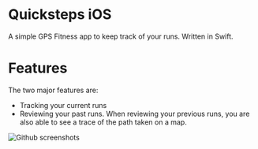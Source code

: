 # Quicksteps iOS
A simple GPS Fitness app to keep track of your runs. Written in Swift.

# Features
The two major features are:
* Tracking your current runs
* Reviewing your past runs.
When reviewing your previous runs, you are also able to see a trace of the path taken on a map.

![Github screenshots](https://user-images.githubusercontent.com/33184801/91781909-31816300-ebc1-11ea-8f93-e59894ba3e9f.jpg)
